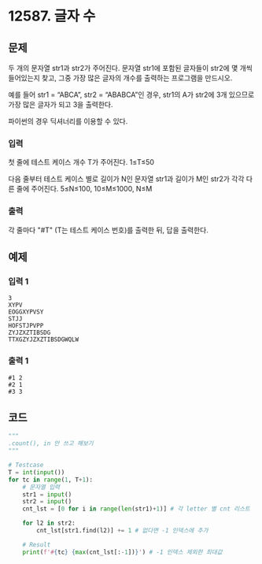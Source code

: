 # 12587. 글자 수

## 문제

두 개의 문자열 str1과 str2가 주어진다. 문자열 str1에 포함된 글자들이 str2에 몇 개씩 들어있는지 찾고, 그중 가장 많은 글자의 개수를 출력하는 프로그램을 만드시오.

예를 들어 str1 = “ABCA”, str2 = “ABABCA”인 경우, str1의 A가 str2에 3개 있으므로 가장 많은 글자가 되고 3을 출력한다.

파이썬의 경우 딕셔너리를 이용할 수 있다.



### 입력

첫 줄에 테스트 케이스 개수 T가 주어진다. 1≤T≤50

다음 줄부터 테스트 케이스 별로 길이가 N인 문자열 str1과 길이가 M인 str2가 각각 다른 줄에 주어진다. 5≤N≤100, 10≤M≤1000, N≤M

### 출력

각 줄마다 "#T" (T는 테스트 케이스 번호)를 출력한 뒤, 답을 출력한다.





## 예제

### 입력 1

```
3
XYPV
EOGGXYPVSY
STJJ
HOFSTJPVPP
ZYJZXZTIBSDG
TTXGZYJZXZTIBSDGWQLW
```

### 출력 1

```
#1 2
#2 1
#3 3
```





## 코드

```python
"""
.count(), in 안 쓰고 해보기
"""

# Testcase
T = int(input())
for tc in range(1, T+1):
    # 문자열 입력
    str1 = input()
    str2 = input()
    cnt_lst = [0 for i in range(len(str1)+1)] # 각 letter 별 cnt 리스트

    for l2 in str2:
        cnt_lst[str1.find(l2)] += 1 # 없다면 -1 인덱스에 추가

    # Result
    print(f'#{tc} {max(cnt_lst[:-1])}') # -1 인덱스 제외한 최대값
```



